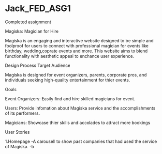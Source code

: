# Jack_FED_ASG1
Completed assignment

Magiska: Magician for Hire

Magiska is an engaging and interactive website designed to be simple and foolproof for users to connect with professional magician for events like birthday, wedding,coprate events and more. This website aims to blend functionality with aesthetic appeal to enchance user experience.

Design Process
Target Audience

Magiska is designed for event organizers, parents, corporate pros, and individuals seeking high-quailty entertainment for thier events.

Goals

Event Organizers: Easily find and hire skilled magicians for event. 

Users: Provide infomation about Magiska service and the accomplishments of its performers.

Magicians: Showcase thier skills and accolades to attract more bookings

User Stories

1.Homepage
-A carousell to show past companies that had used the service of Magiska.
-b